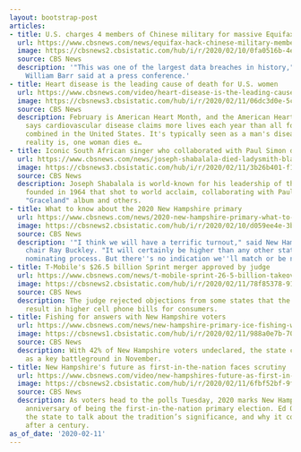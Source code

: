 ```yaml
---
layout: bootstrap-post
articles:
- title: U.S. charges 4 members of Chinese military for massive Equifax hack
  url: https://www.cbsnews.com/news/equifax-hack-chinese-military-members-charged-department-of-justice/
  image: https://cbsnews2.cbsistatic.com/hub/i/r/2020/02/10/0fa0516b-4e05-47ae-8e54-981fcf0ebb53/thumbnail/1200x630g1/628b2fcc1d23fda81497e4a00c1fb08e/gettyimages-1199934138.jpg
  source: CBS News
  description: '"This was one of the largest data breaches in history," Attorney General
    William Barr said at a press conference.'
- title: Heart disease is the leading cause of death for U.S. women
  url: https://www.cbsnews.com/video/heart-disease-is-the-leading-cause-of-death-for-us-women/
  image: https://cbsnews3.cbsistatic.com/hub/i/r/2020/02/11/06dc3d0e-5cc6-45e4-bf9d-b01bfc9b7fd3/thumbnail/1200x630/64f73c0b4fc7b4cb2d420bf0b80b1475/0211-cbsn-heartdiseasewomen-vvk-2025287-640x360.jpg
  source: CBS News
  description: February is American Heart Month, and the American Heart Association
    says cardiovascular disease claims more lives each year than all forms of cancer
    combined in the United States. It's typically seen as a man's disease -- but the
    reality is, one woman dies e…
- title: Iconic South African singer who collaborated with Paul Simon dies
  url: https://www.cbsnews.com/news/joseph-shabalala-died-ladysmith-black-mambazo-founder-dead-age-78-cause-of-death-not-released/
  image: https://cbsnews3.cbsistatic.com/hub/i/r/2020/02/11/3b26b401-f1d4-483f-9d5d-3b26fc8ce3ee/thumbnail/1200x630g2/e5864b69c5652fdb73d7d9995ba55db5/ap-20042354862358.jpg
  source: CBS News
  description: Joseph Shabalala is world-known for his leadership of the choral group
    founded in 1964 that shot to world acclaim, collaborating with Paul Simon on the
    "Graceland" album and others.
- title: What to know about the 2020 New Hampshire primary
  url: https://www.cbsnews.com/news/2020-new-hampshire-primary-what-to-know-candidates-polling/
  image: https://cbsnews2.cbsistatic.com/hub/i/r/2020/02/10/d059ee4e-3b75-47d4-a807-4337b62db5fb/thumbnail/1200x630/0589c180f953a592af2e21d449c3008b/gettyimages-1199944637-1.jpg
  source: CBS News
  description: '"I think we will have a terrific turnout," said New Hampshire Democratic
    chair Ray Buckley. "It will certainly be higher than any other state in the entire
    nominating process. But there''s no indication we''ll match or be near 2008."'
- title: T-Mobile's $26.5 billion Sprint merger approved by judge
  url: https://www.cbsnews.com/news/t-mobile-sprint-26-5-billion-takeover-approved-federal-judge/
  image: https://cbsnews2.cbsistatic.com/hub/i/r/2020/02/11/78f85378-9176-4dc1-a979-57f964bf050e/thumbnail/1200x630/959705b8ecf388c79fea78453dcec918/rts31nlf.jpg
  source: CBS News
  description: The judge rejected objections from some states that the merger would
    result in higher cell phone bills for consumers.
- title: Fishing for answers with New Hampshire voters
  url: https://www.cbsnews.com/news/new-hampshire-primary-ice-fishing-with-voters-ahead-of-2020-election/
  image: https://cbsnews1.cbsistatic.com/hub/i/r/2020/02/11/988a0e7b-7007-4cc4-b6b9-7e10c8b651e2/thumbnail/1200x630/6f661b6aa65bbafb36e317f6a75c0f0f/1581428814576.png
  source: CBS News
  description: With 42% of New Hampshire voters undeclared, the state could emerge
    as a key battleground in November.
- title: New Hampshire's future as first-in-the-nation faces scrutiny
  url: https://www.cbsnews.com/video/new-hampshires-future-as-first-in-the-nation-faces-scrutiny/
  image: https://cbsnews2.cbsistatic.com/hub/i/r/2020/02/11/6fbf52bf-9f03-48be-8d89-448936de05c4/thumbnail/1200x630/8ea33cefc32e2009cdf88d186b63b234/0211-primarytruns100-okefe-2025281-640x360.jpg
  source: CBS News
  description: As voters head to the polls Tuesday, 2020 marks New Hampshire’s 100th
    anniversary of being the first-in-the-nation primary election. Ed O’Keefe is in
    the state to talk about the tradition’s significance, and why it could be at risk
    after a century.
as_of_date: '2020-02-11'
---
```


